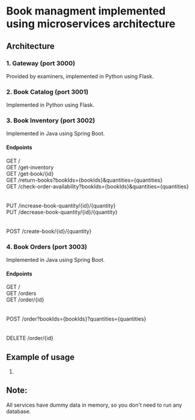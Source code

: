 # Book managment implemented using microservices architecture

## Architecture

### 1. Gateway (port 3000)

Provided by examiners, implemented in Python using Flask.

### 2. Book Catalog (port 3001)

Implemented in Python using Flask.

### 3. Book Inventory (port 3002)

Implemented in Java using Spring Boot.

#### Endpoints

GET / <br />
GET /get-inventory <br />
GET /get-book/{id} <br />
GET /return-books?bookIds={bookIds}&quantities={quantities} <br />
GET /check-order-availability?bookIds={bookIds}&quantities={quantities} <br />
<br />
<br />
PUT /increase-book-quantity/{id}/{quantity} <br />
PUT /decrease-book-quantity/{id}/{quantity} <br />
<br />
<br />
POST /create-book/{id}/{quantity} <br />

### 4. Book Orders (port 3003)

Implemented in Java using Spring Boot.

#### Endpoints

GET / <br />
GET /orders <br />
GET /order/{id} <br />
<br />
<br />
POST /order?bookIds={bookIds}?quantities={quantities} <br />
<br />
<br />
DELETE /order/{id} <br />

## Example of usage

1.

## Note:

All services have dummy data in memory, so you don't need to run any database.
